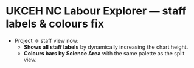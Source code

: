 # UKCEH NC Labour Explorer — staff labels & colours fix
- Project → staff view now:
  - **Shows all staff labels** by dynamically increasing the chart height.
  - **Colours bars by Science Area** with the same palette as the split view.
